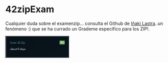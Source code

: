 # 42zipExam

  Cualquier duda sobre el examenzip... consulta el Github de [Iñaki Lastra](https://github.com/inakilastra)..un fenómeno :) que se ha currado un Grademe especifico para los ZIP!.



<p align="left">
  <img src="https://github.com/beatriangu/42zipExam/blob/main/Screenshot%20from%202024-09-06%2019-12-15.png?raw=true" alt="Miniatura" width="200"/>
</p>




